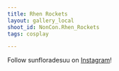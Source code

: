 ```yaml
---
title: Rhen Rockets 
layout: gallery_local
shoot_id: NonCon.Rhen_Rockets
tags: cosplay

---
```


Follow sunfloradesuu on [Instagram](https://www.instagram.com/sunfloradesuu)!

